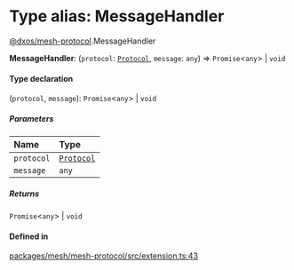 # Type alias: MessageHandler

[@dxos/mesh-protocol](../modules/dxos_mesh_protocol.md).MessageHandler

 **MessageHandler**: (`protocol`: [`Protocol`](../classes/dxos_mesh_protocol.Protocol.md), `message`: `any`) => `Promise`<`any`\> \| `void`

#### Type declaration

(`protocol`, `message`): `Promise`<`any`\> \| `void`

##### Parameters

| Name | Type |
| :------ | :------ |
| `protocol` | [`Protocol`](../classes/dxos_mesh_protocol.Protocol.md) |
| `message` | `any` |

##### Returns

`Promise`<`any`\> \| `void`

#### Defined in

[packages/mesh/mesh-protocol/src/extension.ts:43](https://github.com/dxos/dxos/blob/main/packages/mesh/mesh-protocol/src/extension.ts#L43)
